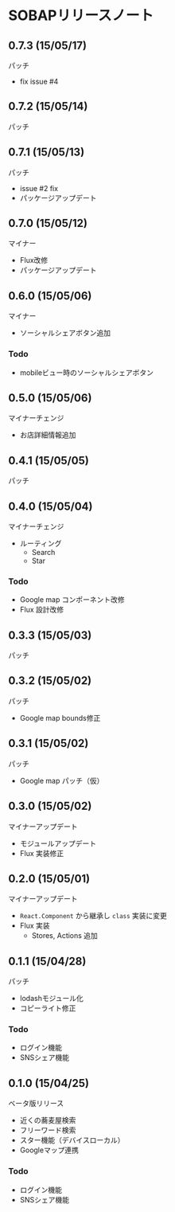 # SOBAPリリースノート

## 0.7.3 (15/05/17)

パッチ

* fix issue #4

## 0.7.2 (15/05/14)

パッチ

## 0.7.1 (15/05/13)

パッチ

* issue #2 fix
* パッケージアップデート

## 0.7.0 (15/05/12)

マイナー

* Flux改修
* パッケージアップデート

## 0.6.0 (15/05/06)

マイナー

* ソーシャルシェアボタン追加

### Todo

* mobileビュー時のソーシャルシェアボタン

## 0.5.0 (15/05/06)

マイナーチェンジ

* お店詳細情報追加

## 0.4.1 (15/05/05)

パッチ

## 0.4.0 (15/05/04)

マイナーチェンジ

* ルーティング
  * Search
  * Star

### Todo

* Google map コンポーネント改修
* Flux 設計改修

## 0.3.3 (15/05/03)

パッチ

## 0.3.2 (15/05/02)

パッチ

* Google map bounds修正

## 0.3.1 (15/05/02)

パッチ

* Google map パッチ（仮）

## 0.3.0 (15/05/02)

マイナーアップデート

* モジュールアップデート
* Flux 実装修正

## 0.2.0 (15/05/01)

マイナーアップデート

* `React.Component` から継承し `class` 実装に変更
* Flux 実装
  * Stores, Actions 追加

## 0.1.1 (15/04/28)

パッチ

* lodashモジュール化
* コピーライト修正

### Todo

* ログイン機能
* SNSシェア機能

## 0.1.0 (15/04/25)

ベータ版リリース

* 近くの蕎麦屋検索
* フリーワード検索
* スター機能（デバイスローカル）
* Googleマップ連携

### Todo

* ログイン機能
* SNSシェア機能
